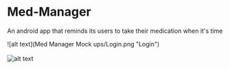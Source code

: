 # Med-Manager
An android app that reminds its users to take their medication when it's time

![alt text](Med Manager Mock ups/Login.png "Login")<br/><br/>  ![alt text](screenshots/2.png "EditorActivity")
